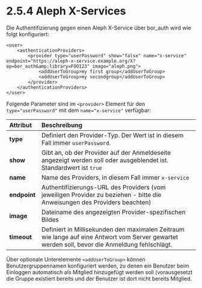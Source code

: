 # 2.5.4 Aleph X-Services

Die Authentifizierung gegen einen Aleph X-Service über bor\_auth wird wie folgt konfiguriert:

```markup
<user>
    <authenticationProviders>
        <provider type="userPassword" show="false" name="x-service" endpoint="https://aleph-x-service.example.org/X?op=bor_auth&amp;library=FOO123" image="aleph.png">
            <addUserToGroup>my first group</addUserToGroup>
            <addUserToGroup>my secondgroup</addUserToGroup>
        </provider>
    </authenticationProviders> 
</user>
```

Folgende Parameter sind im `<provider>` Element für den `type="userPassword"` mit dem `name="x-service"` verfügbar:

| **Attribut** | Beschreibung |
| :--- | :--- |
| **type** | Definiert den Provider-Typ. Der Wert ist in diesem Fall immer `userPassword`. |
| **show** | Gibt an, ob der Provider auf der Anmeldeseite angezeigt werden soll oder ausgeblendet ist. Standardwert ist `true` |
| **name** | Name des Providers, in diesem Fall immer `x-service` |
| **endpoint** | Authentifizierungs-URL des Providers \(vom jeweiligen Provider zu beziehen - bitte die Anweisungen des Providers beachten\) |
| **image** | Dateiname des angezeigten Provider-spezifischen Bildes |
| **timeout** | Definiert in Millisekunden den maximalen Zeitraum wie lange auf eine Antwort vom Server gewartet werden soll, bevor die Anmeldung fehlschlägt. |

Über optionale Unterelemente `<addUserToGroup>` können Benutzergruppennamen konfiguriert werden, zu denen ein Benutzer beim Einloggen automatisch als Mitglied hinzugefügt werden soll \(vorausgesetzt die Gruppe existiert bereits und der Benutzer ist dort nicht bereits Mitglied.


